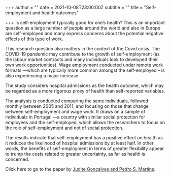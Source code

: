 +++
author = ""
date = 2021-10-08T23:00:00Z
subtitle = ""
title = "Self-employment and health outcomes"

+++
Is self-employment typically good for one’s health? This is an important question as a large number of people around the world and also in Europe are self-employed and many express concerns about the potential negative effects of this type of work.

This research question also matters in the context of the Covid crisis. The COVID-19 pandemic may contribute to the growth of self-employment (as the labour market contracts and many individuals look to developed their own work opportunities). Wage employment conducted under remote work formats —which are typically more common amongst the self-employed – is also experiencing a major increase.

The study considers hospital admissions as the health outcome, which may be regarded as a more rigorous proxy of health than self-reported variables.

The analysis is conducted comparing the same individuals, followed monthly between 2005 and 2011, and focusing on those that change between self-employment and wage work. It draws on a sample of individuals in Portugal —a country with similar social protection for employees and the self-employed, which allows the researchers to focus on the role of self-employment and not of social protection.

The results indicate that self-employment has a positive effect on health as it reduces the likelihood of hospital admissions by at least half. In other words, the benefits of self-employment in terms of greater flexibility appear to trump the costs related to greater uncertainty, as far as health is concerned.

Click here to go to the paper by [Judite Gonçalves and Pedro S. Martins](https://link.springer.com/article/10.1007/s11187-020-00360-w).